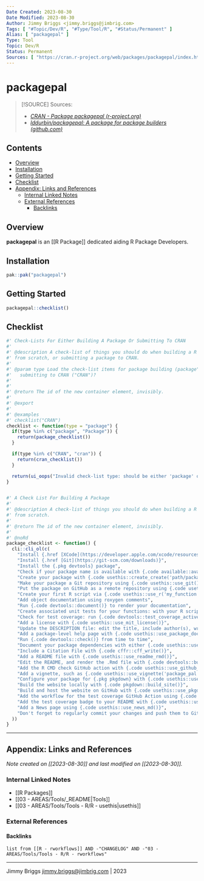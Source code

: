 ```yaml
---
Date Created: 2023-08-30
Date Modified: 2023-08-30
Author: Jimmy Briggs <jimmy.briggs@jimbrig.com>
Tags: [ "#Topic/Dev/R", "#Type/Tool/R", "#Status/Permanent" ]
Alias: [ "packagepal" ]
Type: Tool
Topic: Dev/R
Status: Permanent
Sources: [ "https://cran.r-project.org/web/packages/packagepal/index.html" ]
---
```


# packagepal

> [!SOURCE] Sources:
> - *[CRAN - Package packagepal (r-project.org)](https://cran.r-project.org/web/packages/packagepal/index.html)*
> - *[lddurbin/packagepal: A package for package builders (github.com)](https://github.com/lddurbin/packagepal)*

## Contents

- [Overview](#overview)
- [Installation](#installation)
- [Getting Started](#getting-started)
- [Checklist](#checklist)
- [Appendix: Links and References](#appendix-links-and-references)
	- [Internal Linked Notes](#internal-linked-notes)
	- [External References](#external-references)
		- [Backlinks](#backlinks)



## Overview

**packagepal** is an [[R Package]] dedicated aiding R Package Developers.

## Installation

```R
pak::pak("packagepal")
```

## Getting Started

```R
packagepal::checklist()
```

## Checklist

```R
#' Check-Lists For Either Building A Package Or Submitting To CRAN
#'
#' @description A check-list of things you should do when building a R package
#' from scratch, or submitting a package to CRAN.
#'
#' @param type Load the check-list items for package building (package"), or for
#'   submitting to CRAN ("CRAN")?
#'
#'
#' @return The id of the new container element, invisibly.
#'
#' @export
#'
#' @examples
#' checklist("CRAN")
checklist <- function(type = "package") {
  if(type %in% c("package", "Package")) {
    return(package_checklist())
  }

  if(type %in% c("CRAN", "cran")) {
    return(cran_checklist())
  }

  return(ui_oops("Invalid check-list type: should be either 'package' or 'CRAN'."))
}


#' A Check List For Building A Package
#'
#' @description A check-list of things you should do when building a R package
#' from scratch.
#'
#' @return The id of the new container element, invisibly.
#'
#' @noRd
package_checklist <- function() {
  cli::cli_ol(c(
    "Install {.href [XCode](https://developer.apple.com/xcode/resources/)} (on MacOS) or {.href [Rtools](https://cran.r-project.org/bin/windows/Rtools/)} (on Windows)",
    "Install {.href [Git](https://git-scm.com/downloads)}",
    "Install the {.pkg devtools} package",
    "Check if your package name is available with {.code available::available('your_package_name')}",
    "Create your package with {.code usethis::create_create('path/package_name')} (but be deliberate about {.emph where} you create it!)",
    "Make your package a Git repository using {.code usethis::use_git()}",
    "Put the package on GitHub as a remote repository using {.code usethis::use_github()}",
    "Create your first R script via {.code usethis::use_r('my_function')}",
    "Add object documentation using roxygen comments",
    "Run {.code devtools::document()} to render your documentation",
    "Create associated unit tests for your functions: with your R script open, use {.code usethis::use_test()}",
    "Check for test coverage: run {.code devtools::test_coverage_active_file()} in the active file, or {.code devtools::test_coverage()} for the whole package",
    "Add a license with {.code usethis::use_mit_license()}",
    "Update the DESCRIPTION file: edit the title, include author(s), write a one-paragraph description",
    "Add a package-level help page with {.code usethis::use_package_doc()}",
    "Run {.code devtools::check()} from time to time",
    "Document your package dependencies with either {.code usethis::use_package('package_name', min_version = TRUE)} or {.code usethis::use_import_from('package_name', 'function_name')}",
    "Include a Citation File with {.code cffr::cff_write()}",
    "Add a README file with {.code usethis::use_readme_rmd()}",
    "Edit the README, and render the .Rmd file with {.code devtools::build_readme()}",
    "Add the R CMD check GitHub action with {.code usethis::use_github_action_check_standard()}",
    "Add a vignette, such as {.code usethis::use_vignette('package_pal')}. Edit the .Rmd file, then preview using {.code devtools::build_rmd('vignettes/package_pal.Rmd')}",
    "Configure your package for {.pkg pkgdown} with {.code usethis::use_pkgdown() }",
    "Build the website locally with {.code pkgdown::build_site()}",
    "Build and host the website on GitHub with {.code usethis::use_pkgdown_github_pages()}",
    "Add the workflow for the test coverage GitHub Action using {.code usethis::use_github_action('test-coverage')}",
    "Add the test coverage badge to your README with {.code usethis::use_github_actions_badge('test-coverage')}",
    "Add a News page using {.code usethis::use_news_md()}",
    "Don't forget to regularly commit your changes and push them to GitHub: {.code git add .}, {.code git commit -m 'commit message'}, and {.code git push}"
  ))
}

```

***

## Appendix: Links and References

*Note created on [[2023-08-30]] and last modified on [[2023-08-30]].*

### Internal Linked Notes

- [[R Packages]]
- [[03 - AREAS/Tools/_README|Tools]]
- [[03 - AREAS/Tools/Tools - R/R - usethis|usethis]]

### External References

#### Backlinks

```dataview
list from [[R - rworkflows]] AND -"CHANGELOG" AND -"03 - AREAS/Tools/Tools - R/R - rworkflows"
```


***

Jimmy Briggs <jimmy.briggs@jimbrig.com> | 2023